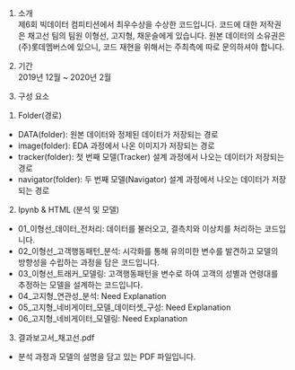 1. 소개  
제6회 빅데이터 컴피티션에서 최우수상을 수상한 코드입니다. 코드에 대한 저작권은 채고선 팀의 팀원 이형선, 고지형, 채운슬에게 있습니다. 원본 데이터의 소유권은 (주)롯데멤버스에 있으니, 코드 재현을 위해서는 주최측에 따로 문의하셔야 합니다.

2. 기간  
2019년 12월 ~ 2020년 2월

3. 구성 요소
  1) Folder(경로)
  - DATA(folder): 원본 데이터와 정제된 데이터가 저장되는 경로
  - image(folder): EDA 과정에서 나온 이미지가 저장되는 경로
  - tracker(folder): 첫 번째 모델(Tracker) 설계 과정에서 나오는 데이터가 저장되는 경로
  - navigator(folder): 두 번째 모델(Navigator) 설계 과정에서 나오는 데이터가 저장되는 경로

  2) Ipynb & HTML (분석 및 모델) 
  - 01_이형선_데이터_전처리: 데이터를 불러오고, 결측치와 이상치를 처리하는 코드입니다.
  - 02_이형선_고객행동패턴_분석: 시각화를 통해 유의미한 변수를 발견하고 모델의 방향성을 수립하는 과정을 담은 코드입니다.
  - 03_이형선_트래커_모델링: 고객행동패턴을 변수로 하여 고객의 성별과 연령대를 추정하는 모델을 설계하는 코드입니다.
  - 04_고지형_연관성_분석: Need Explanation
  - 05_고지형_네비게이터_모델_데이터셋_구성: Need Explanation
  - 06_고지형_네비게이터_모델링:  Need Explanation

  3) 결과보고서_채고선.pdf
  - 분석 과정과 모델의 설명을 담고 있는 PDF 파일입니다.
